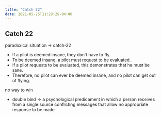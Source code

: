 ```yaml
---
title: "Catch 22"
date: 2021-05-25T11:28:29-04:00
---
```


## Catch 22
paradoxical situation -> catch-22
- If a pilot is deemed insane, they don't have to fly.
- To be deemed insane, a pilot must request to be evaluated.
- If a pilot requests to be evaluated, this demonstrates that he must be sane.
- Therefore, no pilot can ever be deemed insane, and no pilot can get out of flying.

no way to win
- double bind -> a psychological predicament in which a person receives from a single source conflicting messages that allow no appropriate response to be made